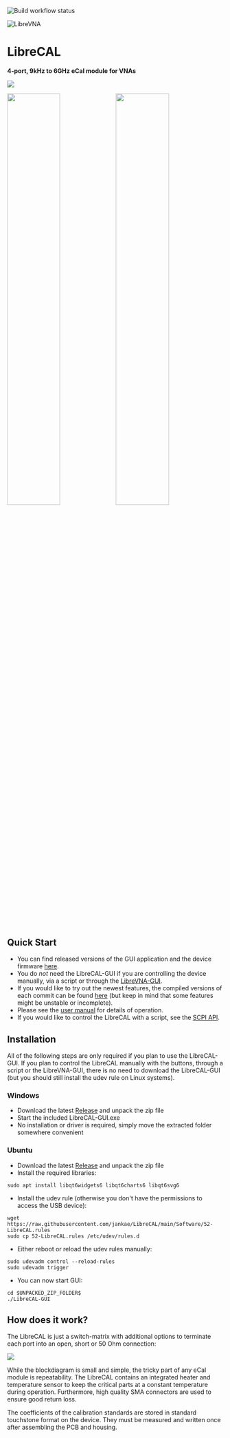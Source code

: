 ![Build workflow status](https://github.com/jankae/LibreCAL/actions/workflows/Build.yml/badge.svg)

![LibreVNA](Software/LibreCAL-GUI/resources/banner.png)

# LibreCAL
**4-port, 9kHz to 6GHz eCal module for VNAs**

![](Hardware/Pictures/WithLibreVNA.JPG)

<p float="center">
  <img src="Hardware/Pictures/PCB_Bottom.JPG" width="49.5%" />
  <img src="Hardware/Pictures/PCB_Top.JPG" width="49.5%" /> 
</p>

## Quick Start
* You can find released versions of the GUI application and the device firmware [here](https://github.com/jankae/LibreCAL/releases).
* You do *not* need the LibreCAL-GUI if you are controlling the device manually, via a script or through the [LibreVNA-GUI](https://github.com/jankae/LibreVNA).
* If you would like to try out the newest features, the compiled versions of each commit can be found [here](https://github.com/jankae/LibreCAL/actions) (but keep in mind that some features might be unstable or incomplete).
* Please see the [user manual](Documentation/manual.pdf) for details of operation.
* If you would like to control the LibreCAL with a script, see the [SCPI API](Documentation/SCPI_API.pdf).

## Installation

All of the following steps are only required if you plan to use the LibreCAL-GUI. If you plan to control the LibreCAL manually with the buttons, through a script or the LibreVNA-GUI, there is no need to download the LibreCAL-GUI (but you should still install the udev rule on Linux systems).

### Windows
* Download the latest [Release](https://github.com/jankae/LibreCAL/releases) and unpack the zip file
* Start the included LibreCAL-GUI.exe
* No installation or driver is required, simply move the extracted folder somewhere convenient

### Ubuntu
* Download the latest [Release](https://github.com/jankae/LibreCAL/releases) and unpack the zip file
* Install the required libraries:
```console
sudo apt install libqt6widgets6 libqt6charts6 libqt6svg6
```
* Install the udev rule (otherwise you don't have the permissions to access the USB device):
```console
wget https://raw.githubusercontent.com/jankae/LibreCAL/main/Software/52-LibreCAL.rules
sudo cp 52-LibreCAL.rules /etc/udev/rules.d
```
* Either reboot or reload the udev rules manually:
```console
sudo udevadm control --reload-rules
sudo udevadm trigger
```
* You can now start GUI:
```console
cd $UNPACKED_ZIP_FOLDER$
./LibreCAL-GUI
```

## How does it work?
The LibreCAL is just a switch-matrix with additional options to terminate each port into an open, short or 50 Ohm connection:

![](Hardware/Blockdiagram/eCal.svg)

While the blockdiagram is small and simple, the tricky part of any eCal module is repeatability. The LibreCAL contains an integrated heater and temperature sensor to keep the critical parts at a constant temperature during operation. Furthermore, high quality SMA connectors are used to ensure good return loss.

The coefficients of the calibration standards are stored in standard touchstone format on the device. They must be measured and written once after assembling the PCB and housing.
